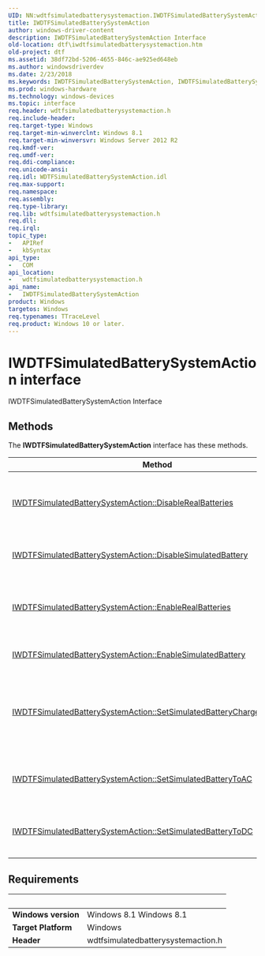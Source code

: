 ```yaml
---
UID: NN:wdtfsimulatedbatterysystemaction.IWDTFSimulatedBatterySystemAction
title: IWDTFSimulatedBatterySystemAction
author: windows-driver-content
description: IWDTFSimulatedBatterySystemAction Interface
old-location: dtf\iwdtfsimulatedbatterysystemaction.htm
old-project: dtf
ms.assetid: 38df72bd-5206-4655-846c-ae925ed648eb
ms.author: windowsdriverdev
ms.date: 2/23/2018
ms.keywords: IWDTFSimulatedBatterySystemAction, IWDTFSimulatedBatterySystemAction interface [Windows Device Testing Framework], IWDTFSimulatedBatterySystemAction interface [Windows Device Testing Framework], described, dtf.iwdtfsimulatedbatterysystemaction, wdtfsimulatedbatterysystemaction/IWDTFSimulatedBatterySystemAction
ms.prod: windows-hardware
ms.technology: windows-devices
ms.topic: interface
req.header: wdtfsimulatedbatterysystemaction.h
req.include-header: 
req.target-type: Windows
req.target-min-winverclnt: Windows 8.1
req.target-min-winversvr: Windows Server 2012 R2
req.kmdf-ver: 
req.umdf-ver: 
req.ddi-compliance: 
req.unicode-ansi: 
req.idl: WDTFSimulatedBatterySystemAction.idl
req.max-support: 
req.namespace: 
req.assembly: 
req.type-library: 
req.lib: wdtfsimulatedbatterysystemaction.h
req.dll: 
req.irql: 
topic_type:
-	APIRef
-	kbSyntax
api_type:
-	COM
api_location:
-	wdtfsimulatedbatterysystemaction.h
api_name:
-	IWDTFSimulatedBatterySystemAction
product: Windows
targetos: Windows
req.typenames: TTraceLevel
req.product: Windows 10 or later.
---
```


# IWDTFSimulatedBatterySystemAction interface

IWDTFSimulatedBatterySystemAction Interface

## Methods

<p>The <b>IWDTFSimulatedBatterySystemAction</b> interface has these methods.</p>

| Method | Description |
| ---- |:---- |
| [IWDTFSimulatedBatterySystemAction::DisableRealBatteries](nf-wdtfsimulatedbatterysystemaction-iwdtfsimulatedbatterysystemaction-disablerealbatteries.md) | Disables real batteries if they are present in the system. |
| [IWDTFSimulatedBatterySystemAction::DisableSimulatedBattery](nf-wdtfsimulatedbatterysystemaction-iwdtfsimulatedbatterysystemaction-disablesimulatedbattery.md) | Disables the simulated battery. |
| [IWDTFSimulatedBatterySystemAction::EnableRealBatteries](nf-wdtfsimulatedbatterysystemaction-iwdtfsimulatedbatterysystemaction-enablerealbatteries.md) | Enables real batteries if they are present in the system. |
| [IWDTFSimulatedBatterySystemAction::EnableSimulatedBattery](nf-wdtfsimulatedbatterysystemaction-iwdtfsimulatedbatterysystemaction-enablesimulatedbattery.md) | Enables the simulated battery. |
| [IWDTFSimulatedBatterySystemAction::SetSimulatedBatteryChargePercentage](nf-wdtfsimulatedbatterysystemaction-iwdtfsimulatedbatterysystemaction-setsimulatedbatterychargepercentage.md) | Sets the charge percentage reported to the OS by the simulated battery. |
| [IWDTFSimulatedBatterySystemAction::SetSimulatedBatteryToAC](nf-wdtfsimulatedbatterysystemaction-iwdtfsimulatedbatterysystemaction-setsimulatedbatterytoac.md) | Sets the simulated battery status to AC power. |
| [IWDTFSimulatedBatterySystemAction::SetSimulatedBatteryToDC](nf-wdtfsimulatedbatterysystemaction-iwdtfsimulatedbatterysystemaction-setsimulatedbatterytodc.md) | Sets the simulated battery status to DC power. |


## Requirements
| &nbsp; | &nbsp; |
| ---- |:---- |
| **Windows version** | Windows 8.1 Windows 8.1 |
| **Target Platform** | Windows |
| **Header** | wdtfsimulatedbatterysystemaction.h |